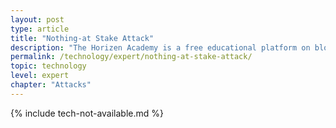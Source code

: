 ```yaml
---
layout: post
type: article
title: "Nothing-at Stake Attack"
description: "The Horizen Academy is a free educational platform on blockchain technology, cryptocurrency, and privacy. This chapter is is not available yet. We add content frequently, sign up for our newsletter for notifications when it's released."
permalink: /technology/expert/nothing-at-stake-attack/
topic: technology
level: expert
chapter: "Attacks"
---
```


{% include tech-not-available.md %}

